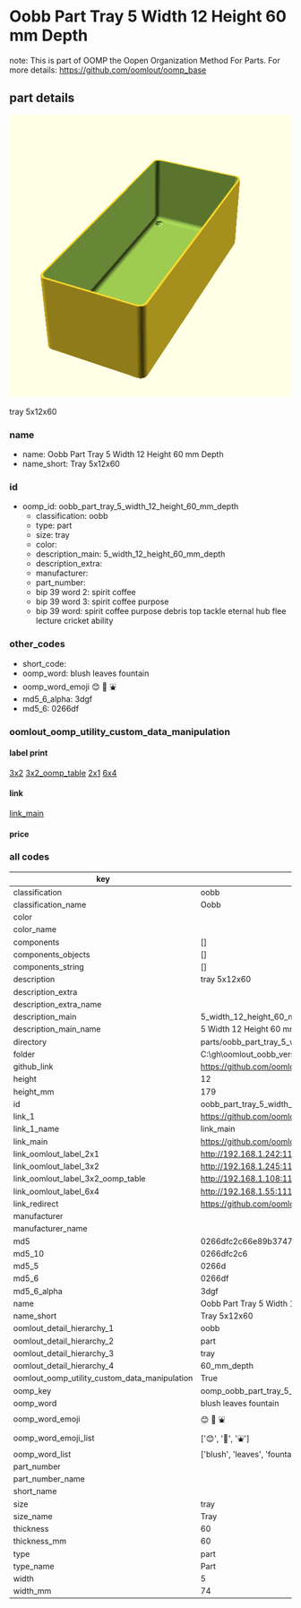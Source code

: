 # Oobb Part Tray 5 Width 12 Height 60 mm Depth  

note: This is part of OOMP the Oopen Organization Method For Parts. For more details: https://github.com/oomlout/oomp_base

##  part details
  

[![](3dpr.png)](3dpr.png)

tray 5x12x60



### name
* name: Oobb Part Tray 5 Width 12 Height 60 mm Depth
* name_short: Tray 5x12x60 
### id
* oomp_id: oobb_part_tray_5_width_12_height_60_mm_depth
  * classification: oobb
  * type: part
  * size: tray
  * color: 
  * description_main: 5_width_12_height_60_mm_depth
  * description_extra: 
  * manufacturer: 
  * part_number: 
  * bip 39 word 2: spirit coffee
  * bip 39 word 3: spirit coffee purpose
  * bip 39 word: spirit coffee purpose debris top tackle eternal hub flee lecture cricket ability

### other_codes
* short_code: 
* oomp_word: blush leaves fountain
* oomp_word_emoji :blush: :leaves: :fountain:
* md5_6_alpha: 3dgf
* md5_6: 0266df






### oomlout_oomp_utility_custom_data_manipulation
#### label print
[3x2](http://192.168.1.245:1112/?label=oomp%203dgf)
[3x2_oomp_table](http://192.168.1.108:1112/?label=oomp%203dgf)
[2x1](http://192.168.1.242:1112/?label=oomp%203dgf)
[6x4](http://192.168.1.55:1112/?label=oomp%203dgf)    

#### link

[link_main](https://github.com/oomlout/oomlout_oobb_version_4_generated_parts/tree/main/navigation_oomp/oobb/part/tray/5_width_12_height_60_mm_depth/part)                              

#### price







### all codes 
| key | value |  
| --- | --- |  
| classification | oobb |  
| classification_name | Oobb |  
| color |  |  
| color_name |  |  
| components | [] |  
| components_objects | [] |  
| components_string | [] |  
| description | tray 5x12x60 |  
| description_extra |  |  
| description_extra_name |  |  
| description_main | 5_width_12_height_60_mm_depth |  
| description_main_name | 5 Width 12 Height 60 mm Depth |  
| directory | parts/oobb_part_tray_5_width_12_height_60_mm_depth |  
| folder | C:\gh\oomlout_oobb_version_4_generated_parts\parts\oobb_part_tray_5_width_12_height_60_mm_depth |  
| github_link | https://github.com/oomlout/oomlout_oomp_part_src/tree/main/parts/oobb_part_tray_5_width_12_height_60_mm_depth |  
| height | 12 |  
| height_mm | 179 |  
| id | oobb_part_tray_5_width_12_height_60_mm_depth |  
| link_1 | https://github.com/oomlout/oomlout_oobb_version_4_generated_parts/tree/main/navigation_oomp/oobb/part/tray/5_width_12_height_60_mm_depth/part |  
| link_1_name | link_main |  
| link_main | https://github.com/oomlout/oomlout_oobb_version_4_generated_parts/tree/main/navigation_oomp/oobb/part/tray/5_width_12_height_60_mm_depth/part |  
| link_oomlout_label_2x1 | http://192.168.1.242:1112/?label=oomp%203dgf |  
| link_oomlout_label_3x2 | http://192.168.1.245:1112/?label=oomp%203dgf |  
| link_oomlout_label_3x2_oomp_table | http://192.168.1.108:1112/?label=oomp%203dgf |  
| link_oomlout_label_6x4 | http://192.168.1.55:1112/?label=oomp%203dgf |  
| link_redirect | https://github.com/oomlout/oomlout_oobb_version_4_generated_parts/tree/main/parts/oobb_tray_05_12_60 |  
| manufacturer |  |  
| manufacturer_name |  |  
| md5 | 0266dfc2c66e89b3747273875ccb4e90 |  
| md5_10 | 0266dfc2c6 |  
| md5_5 | 0266d |  
| md5_6 | 0266df |  
| md5_6_alpha | 3dgf |  
| name | Oobb Part Tray 5 Width 12 Height 60 mm Depth |  
| name_short | Tray 5x12x60  |  
| oomlout_detail_hierarchy_1 | oobb |  
| oomlout_detail_hierarchy_2 | part |  
| oomlout_detail_hierarchy_3 | tray |  
| oomlout_detail_hierarchy_4 | 60_mm_depth |  
| oomlout_oomp_utility_custom_data_manipulation | True |  
| oomp_key | oomp_oobb_part_tray_5_width_12_height_60_mm_depth |  
| oomp_word | blush leaves fountain |  
| oomp_word_emoji | :blush: :leaves: :fountain: |  
| oomp_word_emoji_list | [':blush:', ':leaves:', ':fountain:'] |  
| oomp_word_list | ['blush', 'leaves', 'fountain'] |  
| part_number |  |  
| part_number_name |  |  
| short_name |  |  
| size | tray |  
| size_name | Tray |  
| thickness | 60 |  
| thickness_mm | 60 |  
| type | part |  
| type_name | Part |  
| width | 5 |  
| width_mm | 74 |  
